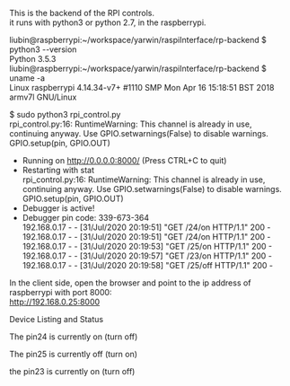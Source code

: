 
This is the backend of the  RPI controls.  
it runs with python3 or python 2.7, in the raspberrypi.       

liubin@raspberrypi:~/workspace/yarwin/raspiInterface/rp-backend $ python3 --version  
Python 3.5.3  
liubin@raspberrypi:~/workspace/yarwin/raspiInterface/rp-backend $ uname -a  
Linux raspberrypi 4.14.34-v7+ #1110 SMP Mon Apr 16 15:18:51 BST 2018 armv7l GNU/Linux  


 $ sudo python3 rpi_control.py  
rpi_control.py:16: RuntimeWarning: This channel is already in use, continuing anyway.  Use GPIO.setwarnings(False) to disable warnings.  
  GPIO.setup(pin, GPIO.OUT)  
 * Running on http://0.0.0.0:8000/ (Press CTRL+C to quit)  
 * Restarting with stat  
rpi_control.py:16: RuntimeWarning: This channel is already in use, continuing anyway.  Use GPIO.setwarnings(False) to disable warnings.  
  GPIO.setup(pin, GPIO.OUT)   
 * Debugger is active!  
 * Debugger pin code: 339-673-364  
192.168.0.17 - - [31/Jul/2020 20:19:51] "GET /24/on HTTP/1.1" 200 -  
192.168.0.17 - - [31/Jul/2020 20:19:51] "GET /24/on HTTP/1.1" 200 -  
192.168.0.17 - - [31/Jul/2020 20:19:53] "GET /25/on HTTP/1.1" 200 -
192.168.0.17 - - [31/Jul/2020 20:19:57] "GET /23/on HTTP/1.1" 200 -  
192.168.0.17 - - [31/Jul/2020 20:19:58] "GET /25/off HTTP/1.1" 200 -  


In the client side, open the browser and point to the ip address of raspberrypi with port 8000:  
http://192.168.0.25:8000  

Device Listing and Status  
  
The pin24 is currently on (turn off)  
  
The pin25 is currently off (turn on)  
  
the pin23 is currently on (turn off)  
